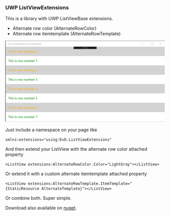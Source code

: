 ### UWP ListViewExtensions

This is a library with UWP ListViewBase extensions.


- Alternate row color (AlternateRowColor)
- Alternate row itemtemplate (AlternateRowTemplate)

![Sample](ListViewExtensions/EvD.ListViewExtensions.SampleApp/Assets/Screenshots/Screen1.PNG)

Just include a namespace on your page like <pre><code>xmlns:extensions="using:EvD.ListViewExtensions"</code></pre>

And then extend your ListView with the alternate row color attached property
<pre><code>&lt;ListView extensions:AlternateRowColor.Color="LightGray"&gt;&lt;/ListView&gt;</code></pre>

Or extend it with a custom alternate itemtemplate attached property
<pre><code>&lt;ListView extensions:AlternateRowTemplate.ItemTemplate="{StaticResource AlternateTemplate}"&gt;&lt;/ListView&gt;</code></pre>

Or combine both. Super simple.

Download also available on [nuget](https://www.nuget.org/packages/EvD.ListViewExtensions).
